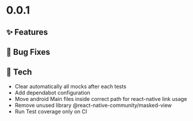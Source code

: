 # 0.0.1

## ✨ Features


## 🐛 Bug Fixes


## 🔧 Tech

* Clear automatically all mocks after each tests
* Add dependabot configuration
* Move android Main files inside correct path for react-native link usage
* Remove unused library @react-native-community/masked-view
* Run Test coverage only on CI

